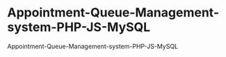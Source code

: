 # Appointment-Queue-Management-system-PHP-JS-MySQL
 Appointment-Queue-Management-system-PHP-JS-MySQL
